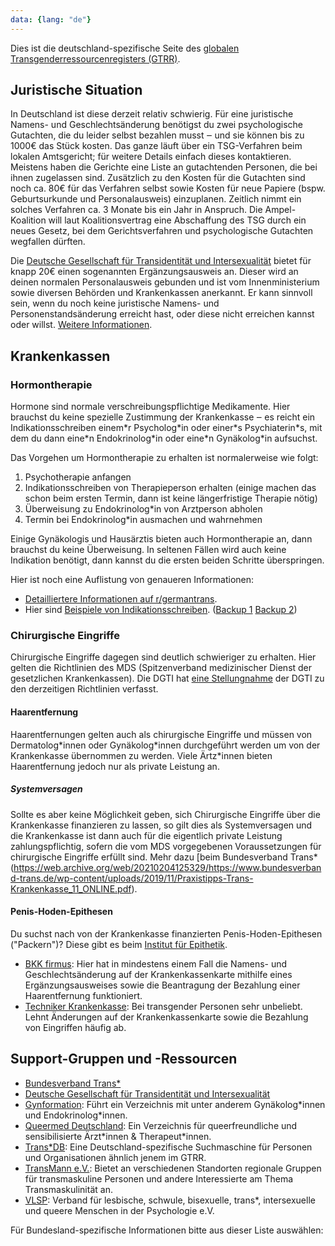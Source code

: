 ```yaml
---
data: {lang: "de"}
---
```


Dies ist die deutschland-spezifische Seite des [globalen Transgenderressourcenregisters (GTRR)](../).

## Juristische Situation

In Deutschland ist diese derzeit relativ schwierig. Für eine juristische Namens- und Geschlechtsänderung benötigst du zwei psychologische Gutachten, die du leider selbst bezahlen musst ‒ und sie können bis zu 1000€ das Stück kosten. Das ganze läuft
über ein TSG-Verfahren beim lokalen Amtsgericht; für weitere Details einfach dieses kontaktieren. Meistens haben die Gerichte eine Liste an gutachtenden Personen, die bei ihnen zugelassen sind. Zusätzlich zu den Kosten für die Gutachten sind noch ca.
80€ für das Verfahren selbst sowie Kosten für neue Papiere (bspw. Geburtsurkunde und Personalausweis) einzuplanen. Zeitlich nimmt ein solches Verfahren ca. 3 Monate bis ein Jahr in Anspruch. Die Ampel-Koalition will laut Koalitionsvertrag eine
Abschaffung des TSG durch ein neues Gesetz, bei dem Gerichtsverfahren und psychologische Gutachten wegfallen dürften.

Die [Deutsche Gesellschaft für Transidentität und Intersexualität](https://dgti.org) bietet für knapp 20€ einen sogenannten Ergänzungsausweis an. Dieser wird an deinen normalen Personalausweis gebunden und ist vom 
Innenministerium sowie diversen Behörden und Krankenkassen anerkannt. Er kann sinnvoll sein, wenn du noch keine juristische Namens- und Personenstandsänderung erreicht hast, oder diese nicht erreichen kannst oder willst.
[Weitere Informationen](https://dgti.org/ergaenzungsausweis.html).

## Krankenkassen

### Hormontherapie

Hormone sind normale verschreibungspflichtige Medikamente. Hier brauchst du keine spezielle Zustimmung der Krankenkasse ‒ es reicht ein Indikationsschreiben einem\*r Psycholog\*in oder einer\*s Psychiaterin\*s, mit dem du dann eine\*n Endokrinolog\*in oder eine\*n Gynäkolog\*in aufsuchst.

Das Vorgehen um Hormontherapie zu erhalten ist normalerweise wie folgt:

1. Psychotherapie anfangen
2. Indikationsschreiben von Therapieperson erhalten (einige machen das schon beim ersten Termin, dann ist keine längerfristige Therapie nötig)
3. Überweisung zu Endokrinolog\*in von Arztperson abholen
4. Termin bei Endokrinolog\*in ausmachen und wahrnehmen

Einige Gynäkologis und Hausärztis bieten auch Hormontherapie an, dann brauchst du keine Überweisung. In seltenen Fällen wird auch keine Indikation benötigt, dann kannst du die ersten beiden Schritte überspringen.

Hier ist noch eine Auflistung von genaueren Informationen:

* [Detailliertere Informationen auf r/germantrans](https://www.reddit.com/r/germantrans/comments/vtghnq/der_weg_zur_hormontherapie_beispiel/).
* Hier sind [Beispiele von Indikationsschreiben](https://www.reddit.com/user/dambthatpaper/comments/vtfocp/hrt_indikationsschreiben_beispiel/). ([Backup 1](https://files.catbox.moe/m2dn71.pjpg) [Backup 2](https://files.catbox.moe/pazb5x.pjpg))

### Chirurgische Eingriffe

Chirurgische Eingriffe dagegen sind deutlich schwieriger zu erhalten. Hier gelten die Richtlinien des MDS (Spitzenverband medizinischer Dienst der gesetzlichen Krankenkassen). Die DGTI hat
[eine Stellungnahme](https://dgti.org/images/pdf/dgti_stellungnahme_mds_2020.pdf) der DGTI zu den derzeitigen Richtlinien verfasst.

#### Haarentfernung

Haarentfernungen gelten auch als chirurgische Eingriffe und müssen von Dermatolog\*innen oder Gynäkolog\*innen durchgeführt werden um von der Krankenkasse übernommen zu werden. Viele Ärtz\*innen bieten Haarentfernung jedoch nur als private Leistung an.

##### Systemversagen

Sollte es aber keine Möglichkeit geben, sich Chirurgische Eingriffe über die Krankenkasse finanzieren zu lassen, so gilt dies als Systemversagen und die Krankenkasse ist dann auch für die eigentlich private Leistung zahlungspflichtig, sofern die vom MDS
vorgegebenen Voraussetzungen für chirurgische Eingriffe erfüllt sind. Mehr dazu [beim Bundesverband Trans\*(https://web.archive.org/web/20210204125329/https://www.bundesverband-trans.de/wp-content/uploads/2019/11/Praxistipps-Trans-Krankenkasse_11_ONLINE.pdf).

#### Penis-Hoden-Epithesen

Du suchst nach von der Krankenkasse finanzierten
Penis-Hoden-Epithesen ("Packern")? Diese gibt es beim [Institut für Epithetik](Schleswig-Holstein/Norderstedt).

* [BKK firmus](https://www.bkk-firmus.de): Hier hat in mindestens einem Fall die Namens- und Geschlechtsänderung auf der Krankenkassenkarte mithilfe eines Ergänzungsausweises sowie die Beantragung der Bezahlung einer Haarentfernung funktioniert.
* <a href="https://www.tk.de" rel="nofollow">Techniker Krankenkasse</a>: Bei transgender Personen sehr unbeliebt. Lehnt Änderungen auf der Krankenkassenkarte sowie die Bezahlung von Eingriffen häufig ab.

## Support-Gruppen und -Ressourcen
* [Bundesverband Trans\*](https://www.bundesverband-trans.de)
* [Deutsche Gesellschaft für Transidentität und Intersexualität](https://dgti.org)
* [Gynformation](https://www.gynformation.de/): Führt ein Verzeichnis mit unter anderem Gynäkolog\*innen und Endokrinolog\*innen.
* [Queermed Deutschland](https://queermed-deutschland.de/): Ein Verzeichnis für queerfreundliche und sensibilisierte Ärzt\*innen & Therapeut\*innen.
* [Trans\*DB](https://transdb.de): Eine Deutschland-spezifische Suchmaschine für Personen und Organisationen ähnlich jenem im GTRR.
* [TransMann e.V.](https://transmann.de): Bietet an verschiedenen Standorten regionale Gruppen für transmaskuline Personen und andere Interessierte am Thema Transmaskulinität an.
* [VLSP](https://vlsp.de): Verband für lesbische, schwule, bisexuelle, trans*, intersexuelle und queere Menschen in der Psychologie e.V.

Für Bundesland-spezifische Informationen bitte aus dieser Liste auswählen:
